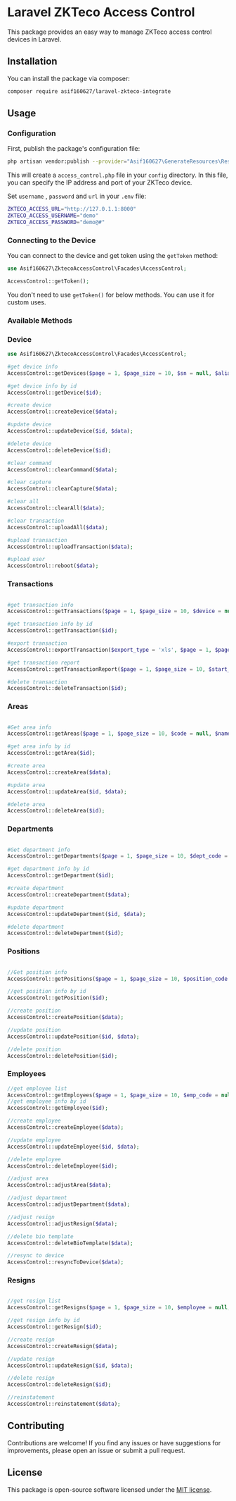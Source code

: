 # Laravel ZKTeco Access Control

This package provides an easy way to manage ZKTeco access control devices in Laravel.

## Installation

You can install the package via composer:

```bash
composer require asif160627/laravel-zkteco-integrate
```

## Usage

### Configuration

First, publish the package's configuration file:

```bash
php artisan vendor:publish --provider="Asif160627\GenerateResources\ResourceServiceProvider"
```

This will create a `access_control.php` file in your `config` directory. In this file, you can specify the IP address and port of your ZKTeco device.

Set `username` , `password` and `url` in your `.env` file:

```bash
ZKTECO_ACCESS_URL="http://127.0.1.1:8000"
ZKTECO_ACCESS_USERNAME="demo"
ZKTECO_ACCESS_PASSWORD="demo@#"

```

### Connecting to the Device

You can connect to the device and get token using the `getToken` method:

```php
use Asif160627\ZktecoAccessControl\Facades\AccessControl;

AccessControl::getToken();
```

You don't need to use `getToken()` for below methods. You can use it for custom uses.

### Available Methods

###  Device 

```php
use Asif160627\ZktecoAccessControl\Facades\AccessControl;

#get device info
AccessControl::getDevices($page = 1, $page_size = 10, $sn = null, $alias = null,    $state = null, $area = null, $sn_icontains = null, $alias_icontains = null);

#get device info by id
AccessControl::getDevice($id);

#create device
AccessControl::createDevice($data);

#update device
AccessControl::updateDevice($id, $data);

#delete device
AccessControl::deleteDevice($id);

#clear command
AccessControl::clearCommand($data);

#clear capture
AccessControl::clearCapture($data);

#clear all
AccessControl::clearAll($data);

#clear transaction
AccessControl::uploadAll($data);

#upload transaction
AccessControl::uploadTransaction($data);

#upload user
AccessControl::reboot($data);

```

###  Transactions 

```php

#get transaction info
AccessControl::getTransactions($page = 1, $page_size = 10, $device = null, $user = null, $start_time = null, $end_time = null, $device_sn = null, $user_icontains = null);

#get transaction info by id
AccessControl::getTransaction($id);

#export transaction
AccessControl::exportTransaction($export_type = 'xls', $page = 1, $page_size = 10, $emp_code = null, $terminal_sn = null, $terminal_alias = null, $start_time = null, $end_time = null);

#get transaction report
AccessControl::getTransactionReport($page = 1, $page_size = 10, $start_date = null, $end_date = null, $departments = null, $areas = null);

#delete transaction
AccessControl::deleteTransaction($id);

```

###  Areas 

```php

#Get area info
AccessControl::getAreas($page = 1, $page_size = 10, $code = null, $name = null, $state = null, $code_icontains = null, $name_icontains = null);

#get area info by id
AccessControl::getArea($id);

#create area
AccessControl::createArea($data);

#update area
AccessControl::updateArea($id, $data);

#delete area
AccessControl::deleteArea($id);
```

###  Departments 

```php

#Get department info
AccessControl::getDepartments($page = 1, $page_size = 10, $dept_code = null, $dept_name = null, $dept_code_icontains = null, $dept_name_icontains = null, $ordering = 'id');

#get department info by id
AccessControl::getDepartment($id);

#create department
AccessControl::createDepartment($data);

#update department
AccessControl::updateDepartment($id, $data);

#delete department
AccessControl::deleteDepartment($id);

```

###  Positions 

```php

//Get position info
AccessControl::getPositions($page = 1, $page_size = 10, $position_code = null, $position_name = null, $position_code_icontains = null, $position_name_icontains = null, $ordering = 'id');

//get position info by id
AccessControl::getPosition($id);

//create position
AccessControl::createPosition($data);

//update position
AccessControl::updatePosition($id, $data);

//delete position
AccessControl::deletePosition($id);

```

### Employees 

```php
//get employee list
AccessControl::getEmployees($page = 1, $page_size = 10, $emp_code = null, $emp_code_icontains = null, $first_name = null, $first_name_icontains = null, $last_name = null, $last_name_icontains = null, $department = null, $areas = null);
//get employee info by id
AccessControl::getEmployee($id);

//create employee
AccessControl::createEmployee($data);

//update employee
AccessControl::updateEmployee($id, $data);

//delete employee
AccessControl::deleteEmployee($id);

//adjust area
AccessControl::adjustArea($data);

//adjust department
AccessControl::adjustDepartment($data);

//adjust resign
AccessControl::adjustResign($data);

//delete bio template
AccessControl::deleteBioTemplate($data);

//resync to device
AccessControl::resyncToDevice($data);

```

### Resigns 

```php

//get resign list
AccessControl::getResigns($page = 1, $page_size = 10, $employee = null, $resign_type = null, $resign_date = null);

//get resign info by id
AccessControl::getResign($id);

//create resign
AccessControl::createResign($data);

//update resign
AccessControl::updateResign($id, $data);

//delete resign
AccessControl::deleteResign($id);

//reinstatement
AccessControl::reinstatement($data);

```
## Contributing

Contributions are welcome! If you find any issues or have suggestions for improvements, please open an issue or submit a pull request.

## License

This package is open-source software licensed under the [MIT license](https://opensource.org/licenses/MIT).
